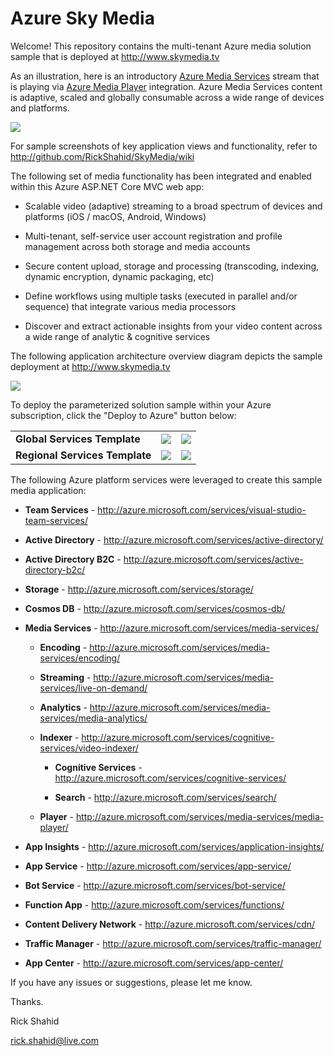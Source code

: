 # Azure Sky Media

Welcome! This repository contains the multi-tenant Azure media solution sample that is deployed at http://www.skymedia.tv

As an illustration, here is an introductory <a href="http://azure.microsoft.com/services/media-services/" target="_blank">Azure Media Services</a> stream that is playing via <a href="http://azure.microsoft.com/services/media-services/media-player/" target="_blank">Azure Media Player</a> integration. Azure Media Services content is adaptive, scaled and globally consumable across a wide range of devices and platforms.

![](http://skymedia.azureedge.net/Shot01.ApplicationWebSite.png)

For sample screenshots of key application views and functionality, refer to http://github.com/RickShahid/SkyMedia/wiki

The following set of media functionality has been integrated and enabled within this Azure ASP.NET Core MVC web app:

* Scalable video (adaptive) streaming to a broad spectrum of devices and platforms (iOS / macOS, Android, Windows)

* Multi-tenant, self-service user account registration and profile management across both storage and media accounts

* Secure content upload, storage and processing (transcoding, indexing, dynamic encryption, dynamic packaging, etc)

* Define workflows using multiple tasks (executed in parallel and/or sequence) that integrate various media processors

* Discover and extract actionable insights from your video content across a wide range of analytic & cognitive services

The following application architecture overview diagram depicts the sample deployment at http://www.skymedia.tv

![](http://skymedia.azureedge.net/Shot02.ApplicationArchitecture.png)

To deploy the parameterized solution sample within your Azure subscription, click the "Deploy to Azure" button below:

<table>
  <tr>
    <td>
      <b>Global Services Template</b>
    </td>
    <td>
      <a href="https://portal.azure.com/#create/Microsoft.Template/uri/https%3A%2F%2Fraw.githubusercontent.com%2FRickShahid%2FSkyMedia%2Fmaster%2FResourceManager%2FTemplate.Global.json" title="Deploy Global Services" target="_blank"><img src="http://azuredeploy.net/deploybutton.png"></a>
    </td>
    <td>
      <a href="http://armviz.io/#/?load=https%3A%2F%2Fraw.githubusercontent.com%2FRickShahid%2FSkyMedia%2Fmaster%2FResourceManager%2FTemplate.Global.json" title="Visualize Global Services" target="_blank"><img src="http://armviz.io/visualizebutton.png"></a>
    </td>
  </tr>
  <tr>
    <td>
      <b>Regional Services Template</b>
    </td>
    <td>
      <a href="https://portal.azure.com/#create/Microsoft.Template/uri/https%3A%2F%2Fraw.githubusercontent.com%2FRickShahid%2FSkyMedia%2Fmaster%2FResourceManager%2FTemplate.Regional.json" title="Deploy Regional Services" target="_blank"><img src="http://azuredeploy.net/deploybutton.png"></a>
    </td>
    <td>
      <a href="http://armviz.io/#/?load=https%3A%2F%2Fraw.githubusercontent.com%2FRickShahid%2FSkyMedia%2Fmaster%2FResourceManager%2FTemplate.Regional.json" title="Visualize Regional Services" target="_blank"><img src="http://armviz.io/visualizebutton.png"></a>
    </td>
  </tr>
</table>

The following Azure platform services were leveraged to create this sample media application:

* **Team Services** - http://azure.microsoft.com/services/visual-studio-team-services/

* **Active Directory** - http://azure.microsoft.com/services/active-directory/

* **Active Directory B2C** - http://azure.microsoft.com/services/active-directory-b2c/

* **Storage** - http://azure.microsoft.com/services/storage/

* **Cosmos DB** - http://azure.microsoft.com/services/cosmos-db/

* **Media Services** - http://azure.microsoft.com/services/media-services/

  * **Encoding** - http://azure.microsoft.com/services/media-services/encoding/

  * **Streaming** - http://azure.microsoft.com/services/media-services/live-on-demand/
  
  * **Analytics** - http://azure.microsoft.com/services/media-services/media-analytics/

  * **Indexer** - http://azure.microsoft.com/services/cognitive-services/video-indexer/

    * **Cognitive Services** - http://azure.microsoft.com/services/cognitive-services/

    * **Search** - http://azure.microsoft.com/services/search/

  * **Player** - http://azure.microsoft.com/services/media-services/media-player/

* **App Insights** - http://azure.microsoft.com/services/application-insights/

* **App Service** - http://azure.microsoft.com/services/app-service/

* **Bot Service** - http://azure.microsoft.com/services/bot-service/

* **Function App** - http://azure.microsoft.com/services/functions/

* **Content Delivery Network** - http://azure.microsoft.com/services/cdn/

* **Traffic Manager** - http://azure.microsoft.com/services/traffic-manager/

* **App Center** - http://azure.microsoft.com/services/app-center/

If you have any issues or suggestions, please let me know.

Thanks.

Rick Shahid

rick.shahid@live.com
